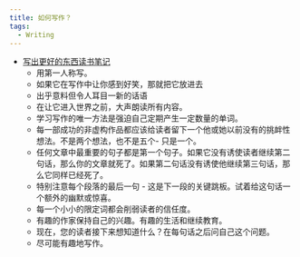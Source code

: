 ```yaml
---
title: 如何写作？
tags:
  - Writing
---
```


- [写出更好的东西读书笔记](https://sive.rs/book/OnWritingWell)
  - 用第一人称写。
  - 如果它在写作中让你感到好笑，那就把它放进去
  - 出乎意料但令人耳目一新的话语
  - 在让它进入世界之前，大声朗读所有内容。
  - 学习写作的唯一方法是强迫自己定期产生一定数量的单词。
  - 每一部成功的非虚构作品都应该给读者留下一个他或她以前没有的挑衅性想法。不是两个想法，也不是五个- 只是一个。
  - 任何文章中最重要的句子都是第一个句子。如果它没有诱使读者继续第二句话，那么你的文章就死了。如果第二句话没有诱使他继续第三句话，那么它同样已经死了。
  - 特别注意每个段落的最后一句 - 这是下一段的关键跳板。试着给这句话一个额外的幽默或惊喜。
  - 每一个小小的限定词都会削弱读者的信任度。
  - 有趣的作家保持自己的兴趣。有趣的生活和继续教育。
  - 现在，您的读者接下来想知道什么？在每句话之后问自己这个问题。
  - 尽可能有趣地写作。
